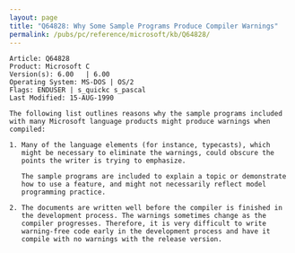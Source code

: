 ```yaml
---
layout: page
title: "Q64828: Why Some Sample Programs Produce Compiler Warnings"
permalink: /pubs/pc/reference/microsoft/kb/Q64828/
---
```


	Article: Q64828
	Product: Microsoft C
	Version(s): 6.00   | 6.00
	Operating System: MS-DOS | OS/2
	Flags: ENDUSER | s_quickc s_pascal
	Last Modified: 15-AUG-1990
	
	The following list outlines reasons why the sample programs included
	with many Microsoft language products might produce warnings when
	compiled:
	
	1. Many of the language elements (for instance, typecasts), which
	   might be necessary to eliminate the warnings, could obscure the
	   points the writer is trying to emphasize.
	
	   The sample programs are included to explain a topic or demonstrate
	   how to use a feature, and might not necessarily reflect model
	   programming practice.
	
	2. The documents are written well before the compiler is finished in
	   the development process. The warnings sometimes change as the
	   compiler progresses. Therefore, it is very difficult to write
	   warning-free code early in the development process and have it
	   compile with no warnings with the release version.
